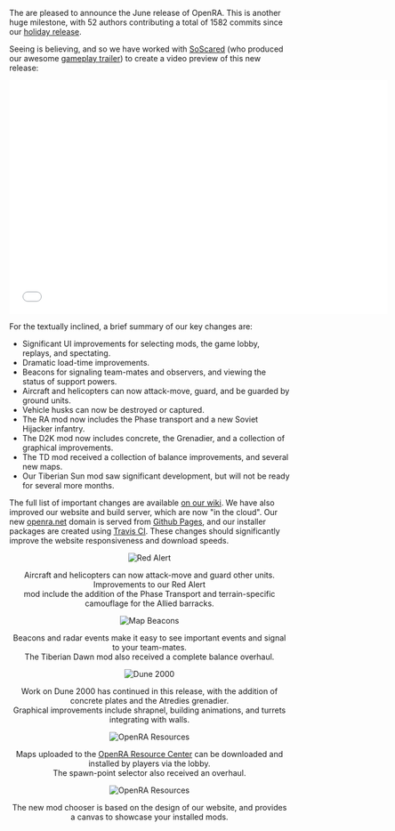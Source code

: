 The are pleased to announce the June release of OpenRA.  This is another huge milestone, with 52 authors contributing a total of 1582 commits
since our [holiday release](news/release-20131223/).

Seeing is believing, and so we have worked with [SoScared](https://www.youtube.com/user/SoScared101) (who produced our awesome [gameplay trailer](https://www.youtube.com/watch?v=ueosN-JFqG0)) to create a video preview of this new release:

<div style="text-align:center">
<iframe width="680" height="420" src="//www.youtube.com/embed/NzU5HtFvEEM?feature=player_detailpage" frameborder="0" allowfullscreen></iframe>
</div>

For the textually inclined, a brief summary of our key changes are:

- Significant UI improvements for selecting mods, the game lobby, replays, and spectating.
- Dramatic load-time improvements.
- Beacons for signaling team-mates and observers, and viewing the status of support powers.
- Aircraft and helicopters can now attack-move, guard, and be guarded by ground units.
- Vehicle husks can now be destroyed or captured.
- The RA mod now includes the Phase transport and a new Soviet Hijacker infantry.
- The D2K mod now includes concrete, the Grenadier, and a collection of graphical improvements.
- The TD mod received a collection of balance improvements, and several new maps.
- Our Tiberian Sun mod saw significant development, but will not be ready for several more months.

The full list of important changes are available [on our wiki](https://github.com/OpenRA/OpenRA/wiki/Changelog).
We have also improved our website and build server, which are now "in the cloud".
Our new [openra.net](http://openra.net) domain is served from [Github Pages](https://pages.github.com/), and our installer packages are created using [Travis CI](https://travis-ci.org/OpenRA/OpenRA/).
These changes should significantly improve the website responsiveness and download speeds.

<div style="text-align:center" markdown="1" style="font-size:90%; text-align: center">

![Red Alert](/images/news/20140608-ra.png)

Aircraft and helicopters can now attack-move and guard other units. Improvements to our Red Alert<br />mod include the
addition of the Phase Transport and terrain-specific camouflage for the Allied barracks.


![Map Beacons](/images/news/20140608-beacons.png)

Beacons and radar events make it easy to see important events and signal to your team-mates.<br />
The Tiberian Dawn mod also received a complete balance overhaul.


![Dune 2000](/images/news/20140608-d2k.png)

Work on Dune 2000 has continued in this release, with the addition of concrete plates and the Atredies grenadier.<br />Graphical improvements include shrapnel, building animations, and turrets integrating with walls.

![OpenRA Resources](/images/news/20140608-mapdownloadspawns.png)

Maps uploaded to the [OpenRA Resource Center](http://resource.openra.net/) can be downloaded and installed by players via the lobby.<br />The spawn-point selector also received an overhaul.


![OpenRA Resources](/images/news/20140608-modchooser.png)

The new mod chooser is based on the design of our website, and provides a canvas to showcase your installed mods.
</div>
